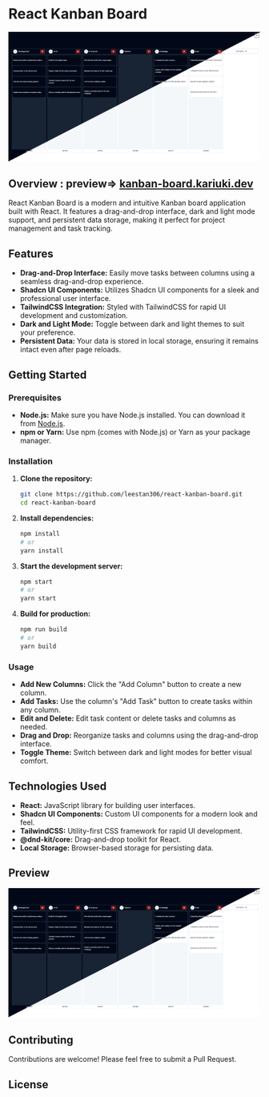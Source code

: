 # React Kanban Board

![React Kanban Board Preview](./data/kanbanboard.png)

## Overview : preview=> [kanban-board.kariuki.dev](https://kanban-board.stanleykariuki.online/)

React Kanban Board is a modern and intuitive Kanban board application built with React. It features a drag-and-drop interface, dark and light mode support, and persistent data storage, making it perfect for project management and task tracking.

## Features

- **Drag-and-Drop Interface:** Easily move tasks between columns using a seamless drag-and-drop experience.
- **Shadcn UI Components:** Utilizes Shadcn UI components for a sleek and professional user interface.
- **TailwindCSS Integration:** Styled with TailwindCSS for rapid UI development and customization.
- **Dark and Light Mode:** Toggle between dark and light themes to suit your preference.
- **Persistent Data:** Your data is stored in local storage, ensuring it remains intact even after page reloads.

## Getting Started

### Prerequisites

- **Node.js:** Make sure you have Node.js installed. You can download it from [Node.js](https://nodejs.org/).
- **npm or Yarn:** Use npm (comes with Node.js) or Yarn as your package manager.

### Installation

1. **Clone the repository:**
    ```bash
    git clone https://github.com/leestan306/react-kanban-board.git
    cd react-kanban-board
    ```

2. **Install dependencies:**
    ```bash
    npm install
    # or
    yarn install
    ```

3. **Start the development server:**
    ```bash
    npm start
    # or
    yarn start
    ```

4. **Build for production:**
    ```bash
    npm run build
    # or
    yarn build
    ```

### Usage

- **Add New Columns:** Click the "Add Column" button to create a new column.
- **Add Tasks:** Use the column's "Add Task" button to create tasks within any column.
- **Edit and Delete:** Edit task content or delete tasks and columns as needed.
- **Drag and Drop:** Reorganize tasks and columns using the drag-and-drop interface.
- **Toggle Theme:** Switch between dark and light modes for better visual comfort.

## Technologies Used

- **React:** JavaScript library for building user interfaces.
- **Shadcn UI Components:** Custom UI components for a modern look and feel.
- **TailwindCSS:** Utility-first CSS framework for rapid UI development.
- **@dnd-kit/core:** Drag-and-drop toolkit for React.
- **Local Storage:** Browser-based storage for persisting data.

## Preview

![React Kanban Board Preview](./data/kanbanboard.png)

## Contributing

Contributions are welcome! Please feel free to submit a Pull Request.

## License


